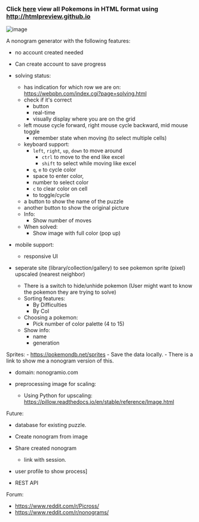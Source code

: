 ### Click [here](http://htmlpreview.github.io/?https://github.com/trung-hn/pokemon-encyclopedia/blob/master/src/PokemonEncyclopedia/dist/Pokemon_Distribution.html) view all Pokemons in HTML format using http://htmlpreview.github.io

![image](https://user-images.githubusercontent.com/39042628/75634103-a1923a80-5bd8-11ea-8a97-7888985b9705.png)

A nonogram generator with the following features:
- no account created needed
- Can create account to save progress

- solving status:
    - has indication for which row we are on: https://webpbn.com/index.cgi?page=solving.html
    - check if it's correct
        - button
        - real-time
        - visually display where you are on the grid
    - left mouse cycle forward, right mouse cycle backward, mid mouse toggle
        - remember state when moving (to select multiple cells)
    - keyboard support:
        - `left`, `right`, `up`, `down` to move around
            - `ctrl` to move to the end like excel
            - `shift` to select while moving like excel
        - `q`, `e` to cycle color
        - space to enter color, 
        - number to select color
        - `c` to clear color on cell
        -  to toggle/cycle
    - a button to show the name of the puzzle
    - another button to show the original picture
    - Info:
        - Show number of moves
    - When solved:
        - Show image with full color (pop up)

- mobile support:
    - responsive UI

- seperate site (library/collection/gallery) to see pokemon sprite (pixel) upscaled (nearest neighbor)
    - There is a switch to hide/unhide pokemon (User might want to know the pokemon they are trying to solve)
    - Sorting features:
        - By Difficulties
        - By Col
    - Choosing a pokemon:
        - Pick number of color palette (4 to 15)
    - Show info:
        - name
        - generation

Sprites:
    - https://pokemondb.net/sprites
    - Save the data locally.
    - There is a link to show me a nonogram version of this. 
    
- domain: nonogramio.com

- preprocessing image for scaling:
    - Using Python for upscaling: https://pillow.readthedocs.io/en/stable/reference/Image.html


Future:
- database for existing puzzle.

- Create nonogram from image

- Share created nonogram
    - link with session.
- user profile to show process]

- REST API

Forum:
- https://www.reddit.com/r/Picross/
- https://www.reddit.com/r/nonograms/ 